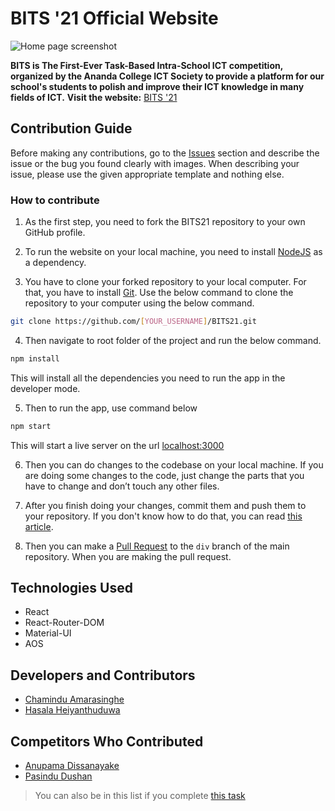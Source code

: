 # BITS '21 Official Website
![Home page screenshot](https://i.imgur.com/bCM0kl3.png)

**BITS is The First-Ever Task-Based Intra-School ICT competition, organized by the Ananda College ICT Society to provide a platform for our school's students to polish and improve their ICT knowledge in many fields of ICT.**
**Visit the website:** [BITS '21](https://bits.acicts.lk/)


## Contribution Guide
Before making any contributions, go to the [Issues](https://github.com/acicts/BITS21/issues) section and describe the issue or the bug you found clearly with images. When describing your issue, please use the given appropriate template and nothing else.

### How to contribute

 1. As the first step, you need to fork the BITS21 repository to your own GitHub profile.

2. To run the website on your local machine, you need to install [NodeJS](https://nodejs.org/en/download/) as a dependency.

3. You have to clone your forked repository to your local computer. For that, you have to install [Git](https://git-scm.com/downloads). Use the below command to clone the repository to your computer using the below command.

```bash
git clone https://github.com/[YOUR_USERNAME]/BITS21.git
```

4. Then navigate to root folder of the project and run the below command.

```bash
npm install
```
	
This will install all the dependencies you need to run the app in the developer mode.

5. Then to run the app, use command below

```bash
npm start
```

This will start a live server on the url [localhost:3000](http://localhost:3000/)
	
6. Then you can do changes to the codebase on your local machine. If you are doing some changes to the code, just change the parts that you have to change and don’t touch any other files.

7. After you finish doing your changes, commit them and push them to your repository. If you don't know how to do that, you can read [this article](https://www.earthdatascience.org/workshops/intro-version-control-git/basic-git-commands/).

8. Then you can make a [Pull Request](https://github.com/acicts/BITS21/pulls) to the `div` branch of the main repository. When you are making the pull request.


## Technologies Used

 - React
 - React-Router-DOM
 - Material-UI
 - AOS


## Developers and Contributors

 - [Chamindu Amarasinghe](https://github.com/chamindujs)
 - [Hasala Heiyanthuduwa](https://github.com/Hasala2002)
 

## Competitors Who Contributed 

 - [Anupama Dissanayake](https://github.com/Hyperx837)
 - [Pasindu Dushan](https://github.com/PasinduDushan)

    

> You can also be in this list if you complete [this task](https://bits.acicts.lk/task/C18)
